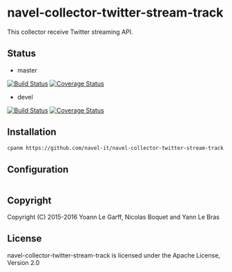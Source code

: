 navel-collector-twitter-stream-track
====================================

This collector receive Twitter streaming API.

Status
------

- master

[![Build Status](https://travis-ci.org/Navel-IT/navel-collector-twitter-stream-track.svg?branch=master)](https://travis-ci.org/Navel-IT/navel-collector-twitter-stream-track?branch=master)
[![Coverage Status](https://coveralls.io/repos/github/Navel-IT/navel-collector-twitter-stream-track/badge.svg?branch=master)](https://coveralls.io/github/Navel-IT/navel-collector-twitter-stream-track?branch=master)

- devel

[![Build Status](https://travis-ci.org/Navel-IT/navel-collector-twitter-stream-track.svg?branch=devel)](https://travis-ci.org/Navel-IT/navel-collector-twitter-stream-track?branch=devel)
[![Coverage Status](https://coveralls.io/repos/github/Navel-IT/navel-collector-twitter-stream-track/badge.svg?branch=devel)](https://coveralls.io/github/Navel-IT/navel-collector-twitter-stream-track?branch=devel)

Installation
------------

```bash
cpanm https://github.com/navel-it/navel-collector-twitter-stream-track.git
```

Configuration
-------------

```json
```

Copyright
---------

Copyright (C) 2015-2016 Yoann Le Garff, Nicolas Boquet and Yann Le Bras

License
-------

navel-collector-twitter-stream-track is licensed under the Apache License, Version 2.0
